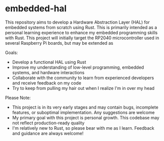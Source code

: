 # embedded-hal

This repository aims to develop a Hardware Abstraction Layer (HAL) for embedded systems from scratch using Rust. This is primarily intended as a personal learning experience to enhance my embedded programming skills with Rust. This project will initially target the RP2040 microcontroller used in several Raspberry Pi boards, but may be extended as 

Goals:

- Develop a functional HAL using Rust
- Improve my understanding of low-level programming, embedded systems, and hardware interactions
- Collaborate with the community to learn from experienced developers and receive feedback on my code
- Try to keep from pulling my hair out when I realize I'm in over my head

Please Note:
- This project is in its very early stages and may contain bugs, incomplete features, or suboptimal implementation. Any suggestions are welcome
- My primary goal with this project is personal growth. This codebase may not reflect production-ready quality
- I'm relatively new to Rust, so please bear with me as I learn. Feedback and guidance are always welcome!
